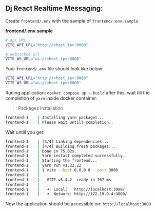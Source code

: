 ## Dj React Realtime Messaging:

Create `frontend/.env` with the sample of `frontend/.env.sample`

**frontend/.env.sample**

```sh
# api URL
VITE_API_URL="http://<host_ip>:8000"

# websocket url
VITE_WS_URL="ws://<host_ip>:8000"
```

Your `frontend/.env` file should look like below:

```sh
VITE_API_URL="http://<host_ip>:8000"
VITE_WS_URL="ws://<host_ip>:8000"
```


Runing application: ``docker compose up --build`` after this, wait till the completion of ``yarn`` inside docker container.


> Packages Installation
```sh
frontend-1    | Installing yarn packages...
frontend-1    | Please wait untill completion..
```

Wait untill you get:
```sh
frontend-1    | [3/4] Linking dependencies...
frontend-1    | [4/4] Building fresh packages...
frontend-1    | Done in 75.02s.
frontend-1    | Yarn install completed successfully.
frontend-1    | Starting the frontend...
frontend-1    | yarn run v1.22.22
frontend-1    | $ vite --host 0.0.0.0 --port 3000
frontend-1    | 
frontend-1    |   VITE v5.4.2  ready in 107 ms
frontend-1    | 
frontend-1    |   ➜  Local:   http://localhost:3000/
frontend-1    |   ➜  Network: http://172.19.0.4:3000/
```


Now the application should be accessible on: ``http://localhost:3000``

